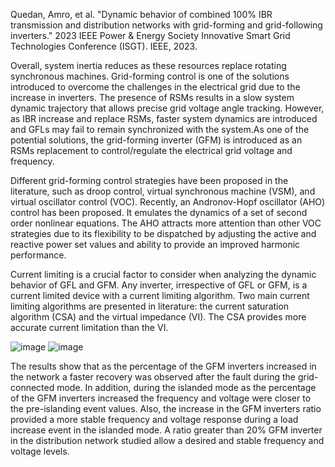 Quedan, Amro, et al. "Dynamic behavior of combined 100% IBR transmission and distribution networks with grid-forming and grid-following inverters." 2023 IEEE Power & Energy Society Innovative Smart Grid Technologies Conference (ISGT). IEEE, 2023.

<be>Overall, system inertia reduces as these resources replace rotating synchronous machines. Grid-forming control is one of the solutions introduced to overcome the challenges in the electrical grid due to the increase in inverters.
<be>The presence of RSMs results in a slow system dynamic trajectory that allows precise grid voltage angle tracking. However, as IBR increase and replace RSMs, faster system dynamics are introduced and GFLs may fail to remain synchronized with the system.As one of the potential solutions, the grid-forming inverter (GFM) is introduced as an RSMs replacement to control/regulate the electrical grid voltage and frequency.

<be>Different grid-forming control strategies have been proposed in the literature, such as droop control, virtual synchronous machine (VSM), and virtual oscillator control (VOC). Recently, an Andronov-Hopf oscillator (AHO) control has been proposed. It emulates the dynamics of a set of second order nonlinear equations. The AHO attracts more attention than other VOC strategies due to its flexibility to be dispatched by adjusting the active and reactive power set values and ability to provide an improved harmonic performance.

<be>Current limiting is a crucial factor to consider when analyzing the dynamic behavior of GFL and GFM. Any inverter, irrespective of GFL or GFM, is a current limited device with a current limiting algorithm. Two main current limiting algorithms are presented in literature: the current saturation algorithm (CSA) and the virtual impedance (VI). The CSA provides more accurate current limitation than the VI.

![image](https://github.com/MDerogarian/2023-Summer-Research-Plan/assets/74963406/640b53a9-94c6-4431-a207-1beb514376d9)
![image](https://github.com/MDerogarian/2023-Summer-Research-Plan/assets/74963406/8c6905f5-5fde-441b-9dba-07507424db58)

The results show that as the percentage of the GFM inverters increased in the network a faster recovery was observed after the fault during the grid-connected mode. In addition, during the islanded mode as the percentage of the GFM inverters increased the frequency and voltage were closer to the pre-islanding event values. Also, the increase in the GFM inverters ratio provided a more stable frequency and voltage response during a load increase event in the islanded mode. A ratio greater than 20% GFM inverter in the distribution network studied allow a desired and stable frequency and voltage levels.
